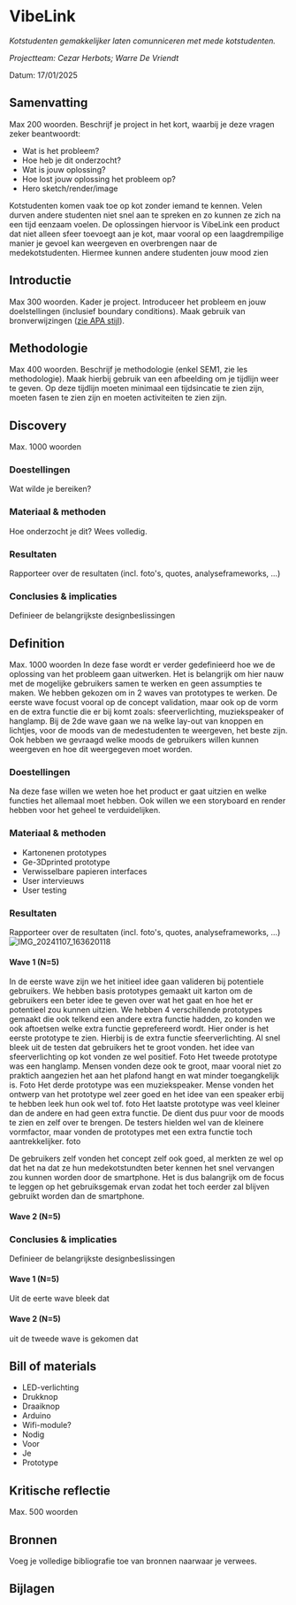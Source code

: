 # VibeLink
*Kotstudenten gemakkelijker laten comunniceren met mede kotstudenten.* 

*Projectteam: Cezar Herbots; Warre De Vriendt*

Datum: 17/01/2025

## Samenvatting
Max 200 woorden. Beschrijf je project in het kort, waarbij je deze vragen zeker beantwoordt:

- Wat is het probleem?
- Hoe heb je dit onderzocht?
- Wat is jouw oplossing?
- Hoe lost jouw oplossing het probleem op?
- Hero sketch/render/image

Kotstudenten komen vaak toe op kot zonder iemand te kennen. Velen durven andere studenten niet snel aan te spreken en zo kunnen ze zich na een tijd eenzaam voelen. De oplossingen hiervoor is VibeLink een product dat niet alleen sfeer toevoegt aan je kot, maar vooral op een laagdrempilige manier je gevoel kan weergeven en overbrengen naar de medekotstudenten. Hiermee kunnen andere studenten jouw mood zien

## Introductie
Max 300 woorden.
Kader je project. Introduceer het probleem en jouw doelstellingen (inclusief boundary conditions).
Maak gebruik van bronverwijzingen ([zie APA stijl](https://www.scribbr.nl/category/apa-stijl/)).

## Methodologie
Max 400 woorden. Beschrijf je methodologie (enkel SEM1, zie les methodologie). Maak hierbij gebruik van een afbeelding om je tijdlijn weer te geven. Op deze tijdlijn moeten minimaal een tijdsincatie te zien zijn, moeten fasen te zien zijn en moeten activiteiten te zien zijn.

## Discovery
Max. 1000 woorden
### Doestellingen
Wat wilde je bereiken?
### Materiaal & methoden
Hoe onderzocht je dit? Wees volledig.
### Resultaten
Rapporteer over de resultaten (incl. foto's, quotes, analyseframeworks, ...)
### Conclusies & implicaties
Definieer de belangrijkste designbeslissingen

## Definition
Max. 1000 woorden
In deze fase wordt er verder gedefinieerd hoe we de oplossing van het probleem gaan uitwerken. Het is belangrijk om hier nauw met de mogelijke gebruikers samen te werken en geen assumpties te maken.
We hebben gekozen om in 2 waves van prototypes te werken. De eerste wave focust vooral op de concept validation, maar ook op de vorm en de extra functie die er bij komt zoals: sfeerverlichting, muziekspeaker of hanglamp. Bij de 2de wave gaan we na welke lay-out van knoppen en lichtjes, voor de moods van de medestudenten te weergeven, het beste zijn. Ook hebben we gevraagd welke moods de gebruikers willen kunnen weergeven en hoe dit weergegeven moet worden.

### Doestellingen
Na deze fase willen we weten hoe het product er gaat uitzien en welke functies het allemaal moet hebben. Ook willen we een storyboard en render hebben voor het geheel te verduidelijken.
### Materiaal & methoden
- Kartonenen prototypes
- Ge-3Dprinted prototype
- Verwisselbare papieren interfaces
- User intervieuws
- User testing
### Resultaten
Rapporteer over de resultaten (incl. foto's, quotes, analyseframeworks, ...)
![IMG_20241107_163620118](https://github.com/user-attachments/assets/39614445-a653-42d2-8005-1cc7d018c665)

#### Wave 1 (N=5)
In de eerste wave zijn we het initieel idee gaan valideren bij potentiele gebruikers. We hebben basis prototypes gemaakt uit karton om de gebruikers een beter idee te geven over wat het gaat en hoe het er potentieel zou kunnen uitzien. We hebben 4 verschillende prototypes gemaakt die ook telkend een andere extra functie hadden, zo konden we ook aftoetsen welke extra functie geprefereerd wordt.
Hier onder is het eerste prototype te zien. Hierbij is de extra functie sfeerverlichting. Al snel bleek uit de testen dat gebruikers het te groot vonden. het idee van sfeerverlichting op kot vonden ze wel positief.
Foto
Het tweede prototype was een hanglamp. Mensen vonden deze ook te groot, maar vooral niet zo praktich aangezien het aan het plafond hangt en wat minder toegangkelijk is.
Foto
Het derde prototype was een muziekspeaker. Mense vonden het ontwerp van het prototype wel zeer goed en het idee van een speaker erbij te hebben leek hun ook wel tof.
foto
Het laatste prototype was veel kleiner dan de andere en had geen extra functie. De dient dus puur voor de moods te zien en zelf over te brengen. De testers hielden wel van de kleinere vormfactor, maar vonden de prototypes met een extra functie toch aantrekkelijker. 
foto

De gebruikers zelf vonden het concept zelf ook goed, al merkten ze wel op dat het na dat ze hun medekotstundten beter kennen het snel vervangen zou kunnen worden door de smartphone. Het is dus balangrijk om de focus te leggen op het gebruiksgemak ervan zodat het toch eerder zal blijven gebruikt worden dan de smartphone.

#### Wave 2 (N=5)

### Conclusies & implicaties
Definieer de belangrijkste designbeslissingen
#### Wave 1 (N=5)
Uit de eerte wave bleek dat
#### Wave 2 (N=5)
uit de tweede wave is gekomen dat
## Bill of materials
- LED-verlichting
- Drukknop
- Draaiknop
- Arduino
- Wifi-module?
- Nodig
- Voor
- Je
- Prototype

## Kritische reflectie
Max. 500 woorden

## Bronnen
Voeg je volledige bibliografie toe van bronnen naarwaar je verwees.

## Bijlagen
